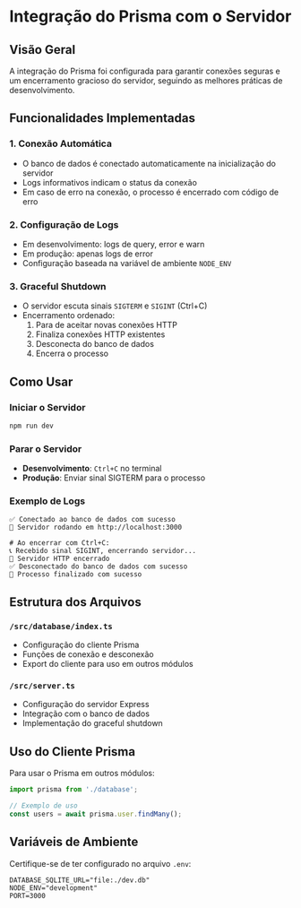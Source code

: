 # Integração do Prisma com o Servidor

## Visão Geral

A integração do Prisma foi configurada para garantir conexões seguras e um encerramento gracioso do servidor, seguindo as melhores práticas de desenvolvimento.

## Funcionalidades Implementadas

### 1. Conexão Automática

- O banco de dados é conectado automaticamente na inicialização do servidor
- Logs informativos indicam o status da conexão
- Em caso de erro na conexão, o processo é encerrado com código de erro

### 2. Configuração de Logs

- Em desenvolvimento: logs de query, error e warn
- Em produção: apenas logs de error
- Configuração baseada na variável de ambiente `NODE_ENV`

### 3. Graceful Shutdown

- O servidor escuta sinais `SIGTERM` e `SIGINT` (Ctrl+C)
- Encerramento ordenado:
  1. Para de aceitar novas conexões HTTP
  2. Finaliza conexões HTTP existentes
  3. Desconecta do banco de dados
  4. Encerra o processo

## Como Usar

### Iniciar o Servidor

```bash
npm run dev
```

### Parar o Servidor

- **Desenvolvimento**: `Ctrl+C` no terminal
- **Produção**: Enviar sinal SIGTERM para o processo

### Exemplo de Logs

```
✅ Conectado ao banco de dados com sucesso
🚀 Servidor rodando em http://localhost:3000

# Ao encerrar com Ctrl+C:
📞 Recebido sinal SIGINT, encerrando servidor...
🔌 Servidor HTTP encerrado
✅ Desconectado do banco de dados com sucesso
👋 Processo finalizado com sucesso
```

## Estrutura dos Arquivos

### `/src/database/index.ts`

- Configuração do cliente Prisma
- Funções de conexão e desconexão
- Export do cliente para uso em outros módulos

### `/src/server.ts`

- Configuração do servidor Express
- Integração com o banco de dados
- Implementação do graceful shutdown

## Uso do Cliente Prisma

Para usar o Prisma em outros módulos:

```typescript
import prisma from './database';

// Exemplo de uso
const users = await prisma.user.findMany();
```

## Variáveis de Ambiente

Certifique-se de ter configurado no arquivo `.env`:

```env
DATABASE_SQLITE_URL="file:./dev.db"
NODE_ENV="development"
PORT=3000
```
